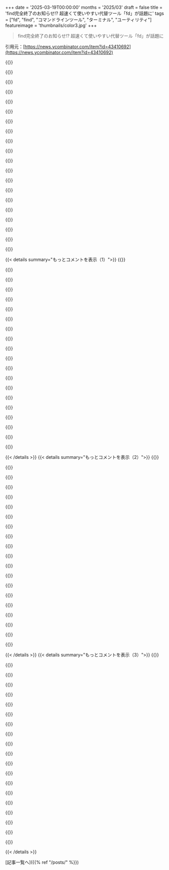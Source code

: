 +++
date = '2025-03-19T00:00:00'
months = '2025/03'
draft = false
title = 'find完全終了のお知らせ!? 超速くて使いやすい代替ツール「fd」が話題に'
tags = ["fd", "find", "コマンドラインツール", "ターミナル", "ユーティリティ"]
featureimage = 'thumbnails/color3.jpg'
+++

> find完全終了のお知らせ!? 超速くて使いやすい代替ツール「fd」が話題に

引用元：[https://news.ycombinator.com/item?id=43410692](https://news.ycombinator.com/item?id=43410692)

{{<matomeQuote body="sharkdpさんの大ファン！bat, fd, hexyl, hyperfine、毎日使ってるよ。マジ感謝！エンジニアのみんな、月10ドルずつでも良いから、sharkdpさんみたいな才能ある開発者を支援したら、インターネットはもっと良くなると思うんだ。素晴らしいツールがたくさんあるし、みんなでエコシステムをサポートしようぜ。" userName="snide" createdAt="2025-03-19T13:36:46" color="#785bff">}}

{{<matomeQuote body="え、batとfdとhyperfineって全部同じ人が作ってるの？！マジか、どれもめっちゃ愛用してるんだけど。" userName="seafoamteal" createdAt="2025-03-19T14:08:23" color="#785bff">}}

{{<matomeQuote body="David PeterはAstralで働いてるみたい。ripgrepのAndrew Gallantもいるし。RustのCLIツールにとって夢のチームじゃん。" userName="jessekv" createdAt="2025-03-19T15:29:58" color="#38d3d3">}}

{{<matomeQuote body="Andrew Gallant、別名BurntSushiのxsvにはマジで感謝しかない。長いファイルをN行ずつのチャンクに分割するのに、他にこんな便利なツールないもん。[1]標準のsed/head/tailじゃ無理だったんだよね。rust-csvライブラリのラッパーであるコマンドラインユーティリティを使ってたんだけど、RustでCSVパースが必要なら、このライブラリ超おすすめ。" userName="1-more" createdAt="2025-03-19T16:07:43" color="#ff5733">}}

{{<matomeQuote body="watch ”xsv select ... | xsv table”を何時間も見てたわ。" userName="singhrac" createdAt="2025-03-19T18:59:16" color="">}}

{{<matomeQuote body="CSV処理自体はそんなに変わらないかもしれないけど、xsvリポジトリはしばらくメンテナンスされてないみたい。" userName="0cf8612b2e1e" createdAt="2025-03-19T19:32:18" color="">}}

{{<matomeQuote body="これはアクティブなフォークだよ: https://github.com/dathere/qsv" userName="chrishill89" createdAt="2025-03-19T20:25:54" color="">}}

{{<matomeQuote body="フォークだって知らなかった。qsvはマジで最高。4Gbのファイルをたくさん解析して、マジで助かった。" userName="_blk" createdAt="2025-03-22T06:14:53" color="#ff33a1">}}

{{<matomeQuote body="DSQってのもあるよ。独自の言語じゃなくてSQLを使うんだ。<br>https://github.com/multiprocessio/dsq" userName="wooptoo" createdAt="2025-03-22T13:58:06" color="">}}

{{<matomeQuote body="ソフトウェアが機能的に完成してて、速くて、正常に動作してるなら、他に何を変える必要があるの？" userName="barotalomey" createdAt="2025-03-19T19:51:55" color="#ff5733">}}

{{<matomeQuote body="えーと、未解決の問題が131件、PRが30件以上もあるってことは、みんな何かしら変更を望んでるってことだよね。作者さんを批判するつもりはないよ。僕なんかよりずっと生産的だし。でも、xsvは後回しにされてるみたいだね。オープンソースだから、作者さんは好きなように時間を使えるし、僕らは何も要求できないけどね。" userName="0cf8612b2e1e" createdAt="2025-03-19T20:30:25" color="">}}

{{<matomeQuote body="まさに言おうと思ってたんだけど、fdとbatの作者は、burntsushi (xsv, rg)を思い出すね。*nixのコマンドラインのエコシステムに多大な貢献をしてるって意味で。" userName="danso" createdAt="2025-03-19T16:02:50" color="#785bff">}}

{{<matomeQuote body="`uv`を作ったAstralと同じ人たち？マジか、この人たちは「物事をめっちゃ速くする」ことに特化してるんだね！" userName="tandr" createdAt="2025-03-20T02:31:33" color="">}}

{{<matomeQuote body="ちょっと話題がずれるけど、Astralはどうやってお金を稼いで開発者を養ってるんだろう？" userName="kiney" createdAt="2025-03-19T18:42:45" color="">}}

{{<matomeQuote body="Astralは主にベンチャーキャピタルから資金提供を受けてるんだ。トップのCharlieは、Astralのオープンソースツールとうまく連携できるサービスを開発して販売したいって何度か言ってたよ。でも、具体的なことはまだ何も決まってないし、発表もされてないけどね。" userName="Narushia" createdAt="2025-03-19T20:33:51" color="#785bff">}}

{{<matomeQuote body="良いユーティリティソフトの書き方のチュートリアルを書くか、教えるべきだよね。" userName="agumonkey" createdAt="2025-03-19T14:23:20" color="">}}

{{<matomeQuote body="彼のウェブサイトによると、やってるみたいだよ。<br>https://shark.fish/rustlab2019" userName="seanw444" createdAt="2025-03-19T15:00:43" color="">}}

{{<matomeQuote body="https://github.com/sharkdp さんだね" userName="gjvc" createdAt="2025-03-19T18:07:44" color="">}}

{{<matomeQuote body="完全に同意だよ。fdみたいなツールがもっと広まるといいね！うちらは前にfdの開発を支援したことがあって、たまにだけどTerminal Troveでターミナルツールの作者さんたちを支援してるんだ。今はzellijを支援してるから、ぜひチェックして応援してあげて！" userName="terminaltrove" createdAt="2025-03-19T16:14:19" color="#38d3d3">}}

{{<matomeQuote body="Terminal Troveって知らなかった。めっちゃ役立つターミナルツールを集めててすごいね。これ、HNで別途投稿する価値ありそう。" userName="wanderingmind" createdAt="2025-03-19T22:28:24" color="#45d325">}}

{{< details summary="もっとコメントを表示（1）">}}
{{<matomeQuote body="zellijにはマジで同意。オレはずっとscreen使ってて、その後tmux使ってたんだけど、zellijはなんかシックリくるんだよね。マジで最高。" userName="kstrauser" createdAt="2025-03-19T18:35:05" color="#45d325">}}

{{<matomeQuote body="Zellijとtmuxの何がそんなに違うの？ゲームチェンジャーって感じ？" userName="aaplok" createdAt="2025-03-19T20:35:33" color="">}}

{{<matomeQuote body="他のプロジェクトと似てて、Zellijは初期設定がマジで良いんだよね。初めてZellijを起動すると、やりたいことのメニューが全部出てくる。あと、マウスホイールでのスクロールがデフォルトでサポートされてて、しかもほぼ100%ちゃんと動くのがデカい。tmuxとかscreenでできることが全部できるかは分からんけど、オレがやりたいことは全部できるし、設定もいらない。" userName="kstrauser" createdAt="2025-03-20T04:18:52" color="#785bff">}}

{{<matomeQuote body="へー、面白いね。オレがZellijを試したときは、メニューが多すぎてウザく感じたんだよね。tmuxとかscreenのミニマルなデザインの方が好き。最初は良いのかもしれないけど、ずっと使ってるとclippyみたいに邪魔にならないかなって思った。まあ、この機能がtmuxより優れてるって思う人がいるのも分かる。ソフトウェアの多様性って大事だね。" userName="aaplok" createdAt="2025-03-20T10:16:23" color="#38d3d3">}}

{{<matomeQuote body="それ、めっちゃ分かるわ。オレもEmacs使うけど、ツールバーとか全部オフにしてるし。tmuxヘビーユーザーってわけじゃないんだ。リモートマシンでセッションを維持したり、タブを切り替えたりするくらいかな。tmuxでそれ以上のことをしようとすると毎回マニュアル読まなきゃいけないけど、Zellijならメニューバーで簡単に発見できる。<br>結論：その通り！両方あって良かった！" userName="kstrauser" createdAt="2025-03-20T14:26:49" color="#45d325">}}

{{<matomeQuote body="Zellijの唯一気に入らないデフォルト設定は、ctrl-qでインスタンス全体が終了すること。" userName="joshbaptiste" createdAt="2025-03-22T14:05:22" color="">}}

{{<matomeQuote body="作者を特定してくれてありがとう。fdとbatの大ファンだけど、同じ人が作ったって知らなかった。他のツールもチェックしてみよう。" userName="jhbadger" createdAt="2025-03-19T15:24:23" color="#785bff">}}

{{<matomeQuote body="numbatもチェックしてみてよ。マジでヤバいから。" userName="mgrandl" createdAt="2025-03-19T14:37:00" color="#45d325">}}

{{<matomeQuote body="興味ある人のためのリンク：https://github.com/sharkdp" userName="stared" createdAt="2025-03-19T15:16:47" color="">}}

{{<matomeQuote body="おれが使ってるリポジトリのスポンサーを簡単に見つけられる方法があればいいのになー。weztermとかatuinみたいな、プロジェクトの依存関係じゃないけど毎日使うツールとか。" userName="numbers" createdAt="2025-03-19T18:51:17" color="">}}

{{<matomeQuote body="オープンソースにお金を出すのは当然だよね（別のスレッドからframasoftをスポンサーした）。trillonaireやbillionaire企業が、自分たちが使ってるフリーソフトをどれだけスポンサーしてるかも考えようぜ。" userName="makapuf" createdAt="2025-03-19T19:29:48" color="">}}

{{<matomeQuote body="みんなterminaltrove.comを時々チェックすべきだと思う。find -> fd、time(ランタイム比較) -> hyperfine、grep->ripgrep、asciinema + .gif変換 -> t-rec[1]、手動でのconventional commits作成 -> koji[2]みたいな感じで、よく使うツールの簡単な代替品が見つかるよ。<br>[1]https://terminaltrove.com/t-rec/<br>[2]https://terminaltrove.com/koji/" userName="alkh" createdAt="2025-03-19T15:24:32" color="#38d3d3">}}

{{<matomeQuote body="ライセンスでフィルタリングできると嬉しいな。できる限り非(A)GPLツールは避けたいんだよね。" userName="tmtvl" createdAt="2025-03-20T14:05:51" color="">}}

{{<matomeQuote body="kojiは良いと思うけど、67桁の幅にこだわりたいんだよね。たぶんkojiじゃ無理？代わりにgit-cola使ってる。" userName="johnisgood" createdAt="2025-03-19T17:26:40" color="">}}

{{<matomeQuote body="わかる。おれも同じ問題がある。koji -> gitlint -> git commit --amend --editって感じで幅の問題を修正してる。" userName="alkh" createdAt="2025-03-19T18:11:26" color="">}}

{{<matomeQuote body="kojiの代わりに`aider --commit`を使ってる。" userName="imoreno" createdAt="2025-03-20T02:35:18" color="">}}

{{<matomeQuote body="fdとrgのフラグ、もうちょっとなんとかならんかなー。--typeとか、fdだとファイルの種類だけどrgだとMIMEタイプだったり。fdには--extensionがあるのにrgにはなかったりするし。どっちも使う人多いと思うから、似たような名前にしてくれたら嬉しいんだけどな。" userName="enricozb" createdAt="2025-03-19T15:33:10" color="">}}

{{<matomeQuote body="正直、POSIXツールから離れられない理由の一つがこれなんだよね。新しいツールとそのフラグを覚えるのが面倒くさくて。もう体が覚えちゃってるし。新しいツール使うより、今のツールで我慢しちゃうかな。" userName="hnlmorg" createdAt="2025-03-19T17:00:01" color="">}}

{{<matomeQuote body="ripgrep作者だけど、それには納得いかないな。sedの-iフラグ使ったことある？あれPOSIXじゃないんだよ。POSIXツールって言うけど、実際はスーパーセット使ってるでしょ。findの-Lとgrepの-Rみたいに、フラグもバラバラだし。fdとripgrepは-Lで統一してるから、よっぽどマシだよ。" userName="burntsushi" createdAt="2025-03-19T17:16:16" color="#45d325">}}

{{<matomeQuote body="＞ripgrep作者だけど、それには納得いかないな。sedの-iフラグ使ったことある？<br>あるよ。でも、そんなの例外じゃん。grepの話だし。sedは自分で作ったし。UNIXツールもめちゃくちゃだし。記憶の問題なのよ。新しいツールを覚える時間がないから。" userName="hnlmorg" createdAt="2025-03-19T18:13:51" color="">}}


{{< /details >}}
{{< details summary="もっとコメントを表示（2）">}}
{{<matomeQuote body="まあ、そりゃそうかもね。ちょっと残念だけど、それもアリだよね。＞面倒くさい<br>って言ってたし、それもわかるよ。" userName="burntsushi" createdAt="2025-03-19T18:24:05" color="">}}

{{<matomeQuote body="うん、わかるよ。自分もオッサンでめんどくさがりだけど、新しいツール試す時間はあるかな。findって、一発で思った通りに動いたことないんだよね。何年も使ってるのに。ツールが悪いんじゃないかって疑うべきかもね。" userName="jrockway" createdAt="2025-03-20T04:17:39" color="">}}

{{<matomeQuote body="自分もオッサンでめんどくさがりだから、ezaとかbatとか新しいツール使ってるよ。なんで80年代のツールしか使えないみたいなことになってるの？" userName="alwillis" createdAt="2025-03-20T13:42:27" color="">}}

{{<matomeQuote body="残念じゃないよ。現実的なだけ。子供もいるし、オープンソースのプロジェクトもやってるし、フルタイムの仕事もしてるし。時間がないから、一番インパクトのあることに集中してるんだ。" userName="hnlmorg" createdAt="2025-03-19T18:29:13" color="">}}

{{<matomeQuote body="いやいや、めっちゃ残念だよ！新しいことを学ぶのは良いことだと思うんだよね。ローカル最適に陥りやすいし。自分も子供とか色々あるけど、時間見つけてやってるよ。tmuxとかzshとか。" userName="burntsushi" createdAt="2025-03-19T18:40:06" color="">}}

{{<matomeQuote body="君のシェルを学ぶ時間があるなら、ripgrepを学ぶ時間を作るよ！　https://murex.rocks<br>最近tmux control modeについて学んだよ。" userName="hnlmorg" createdAt="2025-03-19T18:42:04" color="#785bff">}}

{{<matomeQuote body="マジかよ、それフェアじゃなくね？ ripgrepはGNU grepと互換性のあるコマンドで、使い方も簡単だよ。でも、ちょっと時間かけてdotfilesの一部を移植してみた。<br>起動時間が結構かかるのが気になる。もしかして環境の問題かな？<br>＞ああ、新しいことを学ぶのは全然ウェルカムだよ。<br>え、さっきのコメントと矛盾してない？" userName="burntsushi" createdAt="2025-03-19T19:04:11" color="">}}

{{<matomeQuote body="起動時間の最適化はまだなんだ。インタラクティブシェルがメインだからね。PowershellとかJVMみたいな感じで、インタラクティブに使えば起動は一回だけだし。でも、改善の余地はあるかも。<br>＞え、さっきのコメントと矛盾してない？<br>そんなことないよ。新しいことを学ぶのは嫌じゃないけど、覚えちゃったツールの代わりは探したくないだけ。<br>とりあえずripgrep使ってみるよ。" userName="hnlmorg" createdAt="2025-03-19T19:17:51" color="">}}

{{<matomeQuote body="最初はシェルスクリプトから入るのが良いと思ったんだ。それからインタラクティブな使い方に移行する感じで。エラーメッセージはすごくいいね。<br>最近、標準じゃないシェルも検討してるんだよね。Bourne shellとその派生は好きじゃないけど、zshはまだマシかな。fish, nushell, oilsも候補だけど、nushellは前試したときなんか合わなかった。" userName="burntsushi" createdAt="2025-03-20T02:56:34" color="">}}

{{<matomeQuote body="シェルを変えるのは大変だよね。デフォルトのままなのも無理ないよ。ripgrepも最初は乗り気じゃなかったし。Murexとripgrepの交換はフェアじゃなかったけど、試してくれて感謝してるよ。" userName="hnlmorg" createdAt="2025-03-20T08:53:17" color="#45d325">}}

{{<matomeQuote body="ripgrepに置換機能があって助かる。sedの標準じゃないファイル内置換に悩まなくて済むし。MacにGNU sedをインストールすることもできるけど、どうせならripgrepの方が良いよね。" userName="ziml77" createdAt="2025-03-19T18:04:29" color="#ff5733">}}

{{<matomeQuote body="残念だけど、ripgrepは書き込みしないんだ。-r/--replaceオプションは出力だけを制御して、ファイルの中身は変えないよ。" userName="burntsushi" createdAt="2025-03-19T18:18:41" color="#ff5c5c">}}

{{<matomeQuote body="え、前はそれで置換できた気がしたんだけど、勘違いかな？ replaceオプションがあって嬉しかったのは覚えてる。<br>そうか、ripgrepが書き込みしないなら、ミスでファイルを壊す心配もないのか。" userName="ziml77" createdAt="2025-03-19T19:25:38" color="">}}

{{<matomeQuote body="ripgrepの出力をファイルに書き込むツール(rep-grep)と、fdの出力でファイル名を変更するツール(ren-find)を作ってるよ。" userName="robenkleene" createdAt="2025-03-19T20:11:31" color="#785bff">}}

{{<matomeQuote body="＞ripgrepが書き込みしないなら、ミスでファイルを壊す心配もないのか。<br>そう、まさにそれが理由。<br>-r/--replaceフラグはsedやawkの代わりになることもある。少なくとも俺はそう。" userName="burntsushi" createdAt="2025-03-20T01:45:34" color="#ff5733">}}

{{<matomeQuote body="sedは最悪のPOSIXツールのひとつだね。簡単そうに見えて、いつも期待通りに動かない。やりたいことに合わなかったり、そもそも対応してなかったり(特に複数行の置換とか)。sdに乗り換えたら、毎回期待通りに動くようになったよ。" userName="thiht" createdAt="2025-03-20T08:38:22" color="#785bff">}}

{{<matomeQuote body="ripgrepってマジでunixのツールボックスのめんどい問題を解決してくれてるよねー。ファイルの検索方法がいちいち違うの何なの？find -name -execとかfind -name | xargs -n 1とか？しかもファイル名にスペース入ってたらfind -name -print0 | xargsとか試さないといけないけど、-print0はPOSIXじゃないから一部のunixでは使えないし！locate vs slocate vs mlocateとかマジ勘弁！ファイル関係マジでクソ。" userName="ForTheKidz" createdAt="2025-03-20T02:20:05" color="#ff33a1">}}

{{<matomeQuote body="tab補完とtldrがあるじゃん。大体のケースはそれでカバーできるし、フラグ名見れば大体わかるし。CLIツールが優秀ならね。例えば”fd -e png -x optimize-png {}”とか簡単じゃん。fdの嫌なところは、”Downloads”の中身全部見たい時に”fd . Downloads”って書かないといけないところかな。パターン省略させてほしい。" userName="sweeter" createdAt="2025-03-19T23:57:59" color="">}}

{{<matomeQuote body="互換性維持してるからこそ問題が起きるんだよねー。fdとfind -typeは同じ意味だけど、この人は違う意味で使いたいんだもん。AI shell completion使ってるから、もっとスムーズだけどね。" userName="renewiltord" createdAt="2025-03-19T17:10:25" color="">}}

{{<matomeQuote body="fdとrg毎日使ってるけど、マジでこれイライラするんだよね。フラグが部分的に一致してたりするから、もっと混乱するんだよね。例えば、globパターンよく使うんだけど、fdとrgで-gフラグの挙動が違うし。fdの-gフラグは”full-path” globbingじゃないけど、rgの-gはそう（逆かも）。fdでrgみたいなglob使うには-pフラグも必要だし。rgも-p認識するけど、全然違う意味だし。今更互換性崩さずに直すのは無理だよね。" userName="derriz" createdAt="2025-03-19T21:41:59" color="#ff5c5c">}}


{{< /details >}}
{{< details summary="もっとコメントを表示（3）">}}
{{<matomeQuote body="難しいバランスだよね。--typeの例で言うと、rgとは一貫性がないけど、findとはほぼ一貫性がある。fdの--typeオプションはrgよりもfdの方が便利だし。grepするファイルをディレクトリやソケットに絞るのは意味ないけど、ファイル名検索とか特定のファイルを検索するなら便利だもん。rgの--typeオプションはfdだと、そこまで便利じゃないし。fdはファイル名に対してパターンマッチしてるから、拡張子を検索パターンに追加すればいいだけだし。--exyensionフラグもあるし。" userName="thayne" createdAt="2025-03-20T01:57:51" color="#785bff">}}

{{<matomeQuote body="フラグじゃなくてSQL使って覚えやすくしたよー。https://github.com/laktak/zfind" userName="laktak" createdAt="2025-03-19T23:26:46" color="">}}

{{<matomeQuote body="もしfd、bat、numbat、hexyl、hyperfineを試したいなら、Terminal Troveで簡単にインストールできるし、スクリーンショットも見れるよ！fdは[https://terminaltrove.com/fd/](https://terminaltrove.com/fd/)、batは[https://terminaltrove.com/bat/](https://terminaltrove.com/bat/)、numbatは[https://terminaltrove.com/numbat/](https://terminaltrove.com/numbat/)、hyperfineは[https://terminaltrove.com/hyperfine/](https://terminaltrove.com/hyperfine/)、hexylは[https://terminaltrove.com/hexyl/](https://terminaltrove.com/hexyl/)だよ。スクリーンショット付きでインストールできるように頑張ってるんだ。" userName="terminaltrove" createdAt="2025-03-19T21:42:16" color="">}}

{{<matomeQuote body="クールなサイトだね！スクリーンショットの代わりにasciicinemaを使うのってどうかな？君たちがやろうとしてることにピッタリだと思うよ。[https://asciinema.org/](https://asciinema.org/)" userName="andy_xor_andrew" createdAt="2025-03-19T23:15:56" color="#ff5733">}}

{{<matomeQuote body="このサイトのいくつかのツールをクリックしてみたけど、全部デモのGIFがあったよ。terminaltroveは、自分たちで作るんじゃなくて、プロジェクト自体から持ってきてるんじゃないかな。" userName="archon810" createdAt="2025-03-22T15:49:29" color="">}}

{{<matomeQuote body="もっといろいろツールを試してみたいなぁ。最近はmise（リストにもあるね）で全部インストールしてるんだ。miseコマンドがあると嬉しいな。「mise use -g fd」とか、レジストリにないツールなら「mise use -g cargo:xyztool」みたいなバックエンドの使い方とか。" userName="nchmy" createdAt="2025-03-20T18:27:47" color="#45d325">}}

{{<matomeQuote body="[https://github.com/xtermjs/xterm.js](https://github.com/xtermjs/xterm.js)みたいなのを使えば、TUIアプリのインタラクティブなセッションを見せられるかもね。" userName="d0mine" createdAt="2025-03-20T18:08:00" color="">}}

{{<matomeQuote body="良い提案だね！numbatとhyperfineは絶対試してみるよ（fdは毎日使ってる）。batは長いパイプ処理の最後に使うと便利かもね。xxdが好きだからhexylはパスかな。" userName="jwrallie" createdAt="2025-03-19T22:05:41" color="">}}

{{<matomeQuote body="bat、exa、fdみたいな最近のRust製のツールをなかなか使い始められない理由の一つは、オリジナルのオプションをほとんど覚えられないからなんだよね。<br>俺にとっては、オリジナルのツールのドロップイン・リプレースメントじゃないと、摩擦に見合わないんだ。VS Codeの中ではripgrepを使ってるけど、コマンドラインでは長年の筋肉記憶でvanilla grepを使ってるし。<br>とは言え、ツールが何語で書かれていようと、動けば気にしないよ。お気に入りのUnixツールの一つにGNU Stowがあるけど、Perlで書かれてるし。これらのRustツールがドロップイン・リプレースメントだとしても、手動でインストールしようとは思わないだろうな。ユーザーとしては、速度の向上やメモリ安全性は、あんまり重要じゃないんだ。<br>Goみたいにメモリ安全性が保証されてる言語もあるし、Goのパフォーマンスはツールには十分すぎるくらいだよ。しかも、コミュニティからの参加も得やすいし。だから、「Rustこそ救世主」みたいな話には、全然納得できないんだよね。<br>とは言え、macOSやUbuntuが、OGツールをRust製の代替ツールにそっくりそのまま置き換えたとしても、ワークフローが邪魔されなければ、文句は言わないと思うよ。" userName="rednafi" createdAt="2025-03-19T15:08:47" color="">}}

{{<matomeQuote body="＞One reason I haven’t picked up any of these newfangled Rust tools like bat, exa, or fd is that I can barely remember the options for the originals.”<br>まさにそれが新しいツールを使う理由だよ。特にfdはfindよりもずっと分かりやすい。UNIXを30年以上使ってるけど、findは全然ピンとこなかった。" userName="jhbadger" createdAt="2025-03-19T15:31:04" color="#45d325">}}

{{<matomeQuote body="告白すると、findを使ったことと言えば、ツリーを歩いてgrepにパイプして探してるだけだ。" userName="TylerE" createdAt="2025-03-19T23:36:32" color="">}}

{{<matomeQuote body="fdはほとんどのタスクで便利だけど、findより面倒なこともある気がする。例えば、キャッシュディレクトリの中のファイルを全部削除するのに、見つけられた一番簡単な構文はこれだった。<br>fd -t f -X rm {} \; ^ cache<br>これ、めっちゃ怖いんだよね。だからいつもfindに頼っちゃう。<br>find cache -type f -delete<br>これなら何十年も使ってるから安心できるんだ。fdでこれと同じくらい安心できる方法ってないかな？" userName="quinncom" createdAt="2025-03-20T02:09:47" color="">}}

{{<matomeQuote body="`fd -t f . cache -X rm --`って書くと、findでファイル検索して、`cache`ディレクトリの中から`.`にマッチするファイルを見つけて、見つかったファイルを引数にして`rm --`を実行するのと同じ意味になるよ。ファイル名が`-`で始まる場合でも、オプションとして解釈されないから安全だよ。絶対パスを使いたい場合は`-a`オプションも使えるけど、今の例だと相対パスでも問題ないと思うよ。" userName="orlp" createdAt="2025-03-20T07:41:15" color="#ff33a1">}}

{{<matomeQuote body="確かにその方が安全そうだね。`-X`オプションを最後に書けるって知らなかった。マニュアルには「Usage: fd [OPTIONS] [pattern] [path]...」って書いてあるから、パスは最後に書かないといけないと思ってた。" userName="quinncom" createdAt="2025-03-21T01:06:02" color="#ff5c5c">}}

{{<matomeQuote body="ツールがどの言語で書かれてるかなんてマジでどうでもいい。良いツールなら使えばいいんだよ。`fd`はほぼ全ての面で`find`より優れてる。デフォルト設定もイケてるし、めっちゃ速いし、オプションも簡単（忘れたら`cht.sh`使えばOK）。俺は`find`を使う理由がマジでない。新しいシステムに入ったら、まず`fd`をインストールする。" userName="whompyjaw" createdAt="2025-03-19T15:18:02" color="#ff5c5c">}}

{{<matomeQuote body="＞ツールがどの言語で書かれてるかなんてマジでどうでもいい。<br>いやいや、言語は結構大事だよ。`fd`や`rg`みたいなツールは、Javaで書かれた同じようなツールがJVMを起動する前に終わっちゃうことだってあるし。Java製のソフトはたくさんあるけど、CLIの世界では全然見かけないよね。<br>＞俺は`find`を使う理由がマジでない。新しいシステムに入ったら、まず`fd`をインストールする。<br>今度こそ`find $path -name '*.$ext' -exec nvim {} +`を置き換える方法を探してみるか…って、`fd -e $ext -X “nvim” “” $path`でいけるのか。" userName="syklemil" createdAt="2025-03-20T07:35:42" color="#45d325">}}

{{<matomeQuote body="ちょっと話が逸れるけど、`cargo`が優秀すぎて、最近はRust製のツールをインストールするのにパッケージマネージャーの代わりに使ってる。" userName="graynk" createdAt="2025-03-20T16:21:17" color="">}}

{{<matomeQuote body="＞オリジナルのツールのドロップインリプレースメントにならないものは、摩擦が大きくて使う価値がない。<br>”`uutils`プロジェクトは、一般的なコマンドラインユーティリティをRustで再実装するプロジェクトです。既存のユーティリティとの完全な互換性を維持しながら、モダンなユーティリティを目指しています。Linuxの必須ツールを全て置き換える予定です。” `uutils`はUbuntu 25.10で採用されるらしい。" userName="thesuperbigfrog" createdAt="2025-03-19T18:53:18" color="">}}

{{<matomeQuote body="全面的に賛成。Ubuntuがそれを採用して、互換性の問題が何も起こらないなら、みんなにとってWin-Winだね。" userName="rednafi" createdAt="2025-03-19T19:55:11" color="#45d325">}}

{{<matomeQuote body="それって、IPアドレスが“フレンドリー”とみなされない限り、基本的なコンピューターユーティリティを使えないってこと？Gnu utilsの方がアクセスしやすい（長期的には自由度が高い）気がする。" userName="d0mine" createdAt="2025-03-20T18:27:26" color="">}}


{{< /details >}}


[記事一覧へ]({{% ref "/posts/" %}})
